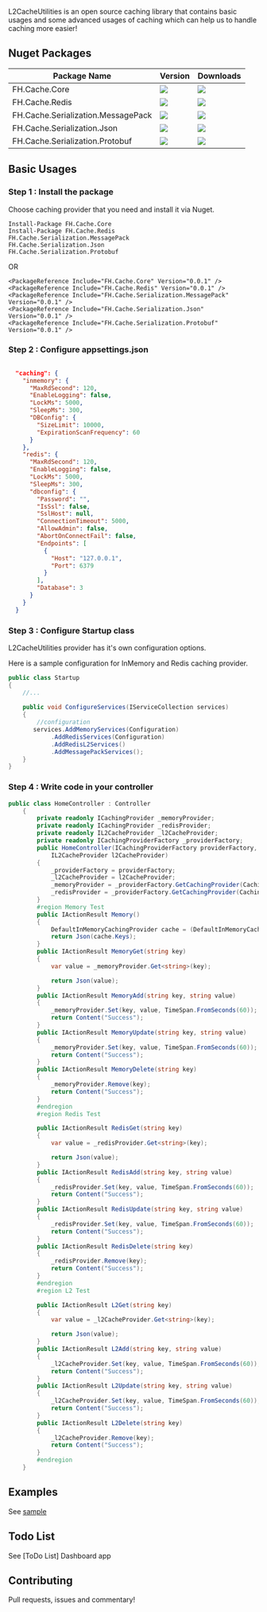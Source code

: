 
L2CacheUtilities is an open source caching library that contains basic usages and some advanced usages of caching which can help us to handle caching more easier!



## Nuget Packages

| Package Name |  Version | Downloads
|--------------|  ------- | ----
| FH.Cache.Core | ![](https://img.shields.io/nuget/v/FH.Cache.Core.svg) | ![](https://img.shields.io/nuget/dt/FH.Cache.Core.svg)
| FH.Cache.Redis | ![](https://img.shields.io/nuget/v/FH.Cache.Redis.svg) | ![](https://img.shields.io/nuget/dt/FH.Cache.Redis.svg)
| FH.Cache.Serialization.MessagePack | ![](https://img.shields.io/nuget/v/FH.Cache.Serialization.MessagePack.svg) | ![](https://img.shields.io/nuget/dt/FH.Cache.Serialization.MessagePack.svg)
| FH.Cache.Serialization.Json | ![](https://img.shields.io/nuget/v/FH.Cache.Serialization.Json.svg) | ![](https://img.shields.io/nuget/dt/FH.Cache.Serialization.Json.svg)
| FH.Cache.Serialization.Protobuf | ![](https://img.shields.io/nuget/v/FH.Cache.Serialization.Protobuf.svg) | ![](https://img.shields.io/nuget/dt/FH.Cache.Serialization.Protobuf.svg)

## Basic Usages 

### Step 1 : Install the package

Choose caching provider that you need and install it via Nuget.

```
Install-Package FH.Cache.Core
Install-Package FH.Cache.Redis
FH.Cache.Serialization.MessagePack
FH.Cache.Serialization.Json
FH.Cache.Serialization.Protobuf
```
OR
```
<PackageReference Include="FH.Cache.Core" Version="0.0.1" />
<PackageReference Include="FH.Cache.Redis" Version="0.0.1" />
<PackageReference Include="FH.Cache.Serialization.MessagePack" Version="0.0.1" />
<PackageReference Include="FH.Cache.Serialization.Json" Version="0.0.1" />
<PackageReference Include="FH.Cache.Serialization.Protobuf" Version="0.0.1" />
```

### Step 2 : Configure appsettings.json

```json

  "caching": {
    "inmemory": {
      "MaxRdSecond": 120,
      "EnableLogging": false,
      "LockMs": 5000,
      "SleepMs": 300,
      "DBConfig": {
        "SizeLimit": 10000,
        "ExpirationScanFrequency": 60
      }
    },
    "redis": {
      "MaxRdSecond": 120,
      "EnableLogging": false,
      "LockMs": 5000,
      "SleepMs": 300,
      "dbconfig": {
        "Password": "",
        "IsSsl": false,
        "SslHost": null,
        "ConnectionTimeout": 5000,
        "AllowAdmin": false,
        "AbortOnConnectFail": false,
        "Endpoints": [
          {
            "Host": "127.0.0.1",
            "Port": 6379
          }
        ],
        "Database": 3
      }
    }
  }
  ```

### Step 3 : Configure Startup class

L2CacheUtilities provider has it's own configuration options.

Here is a sample configuration for InMemory and Redis caching provider.

```csharp
public class Startup
{
    //...
    
    public void ConfigureServices(IServiceCollection services)
    {
        //configuration
       services.AddMemoryServices(Configuration)
            .AddRedisServices(Configuration)
            .AddRedisL2Services()
            .AddMessagePackServices();   
    }    
}
```

###  Step 4 : Write code in your controller 

```csharp
public class HomeController : Controller
    {
        private readonly ICachingProvider _memoryProvider;
        private readonly ICachingProvider _redisProvider;
        private readonly IL2CacheProvider _l2CacheProvider;
        private readonly ICachingProviderFactory _providerFactory;
        public HomeController(ICachingProviderFactory providerFactory,
            IL2CacheProvider l2CacheProvider)
        {
            _providerFactory = providerFactory;
            _l2CacheProvider = l2CacheProvider;
            _memoryProvider = _providerFactory.GetCachingProvider(CachingConstValue.DefaultInMemoryName);
            _redisProvider = _providerFactory.GetCachingProvider(CachingConstValue.DefaultRedisName);
        }
        #region Memory Test
        public IActionResult Memory()
        {
            DefaultInMemoryCachingProvider cache = (DefaultInMemoryCachingProvider)_memoryProvider;
            return Json(cache.Keys);
        }
        public IActionResult MemoryGet(string key)
        {
            var value = _memoryProvider.Get<string>(key);

            return Json(value);
        }
        public IActionResult MemoryAdd(string key, string value)
        {
            _memoryProvider.Set(key, value, TimeSpan.FromSeconds(60));
            return Content("Success");
        }
        public IActionResult MemoryUpdate(string key, string value)
        {
            _memoryProvider.Set(key, value, TimeSpan.FromSeconds(60));
            return Content("Success");
        }
        public IActionResult MemoryDelete(string key)
        {
            _memoryProvider.Remove(key);
            return Content("Success");
        }
        #endregion
        #region Redis Test

        public IActionResult RedisGet(string key)
        {
            var value = _redisProvider.Get<string>(key);

            return Json(value);
        }
        public IActionResult RedisAdd(string key, string value)
        {
            _redisProvider.Set(key, value, TimeSpan.FromSeconds(60));
            return Content("Success");
        }
        public IActionResult RedisUpdate(string key, string value)
        {
            _redisProvider.Set(key, value, TimeSpan.FromSeconds(60));
            return Content("Success");
        }
        public IActionResult RedisDelete(string key)
        {
            _redisProvider.Remove(key);
            return Content("Success");
        }
        #endregion
        #region L2 Test

        public IActionResult L2Get(string key)
        {
            var value = _l2CacheProvider.Get<string>(key);

            return Json(value);
        }
        public IActionResult L2Add(string key, string value)
        {
            _l2CacheProvider.Set(key, value, TimeSpan.FromSeconds(60));
            return Content("Success");
        }
        public IActionResult L2Update(string key, string value)
        {
            _l2CacheProvider.Set(key, value, TimeSpan.FromSeconds(60));
            return Content("Success");
        }
        public IActionResult L2Delete(string key)
        {
            _l2CacheProvider.Remove(key);
            return Content("Success");
        }
        #endregion
    }
```

## Examples

See [sample](https://github.com/491134648/L2CacheUtilities/tree/master/sample)

## Todo List

See [ToDo List]
Dashboard app

## Contributing

Pull requests, issues and commentary! 

